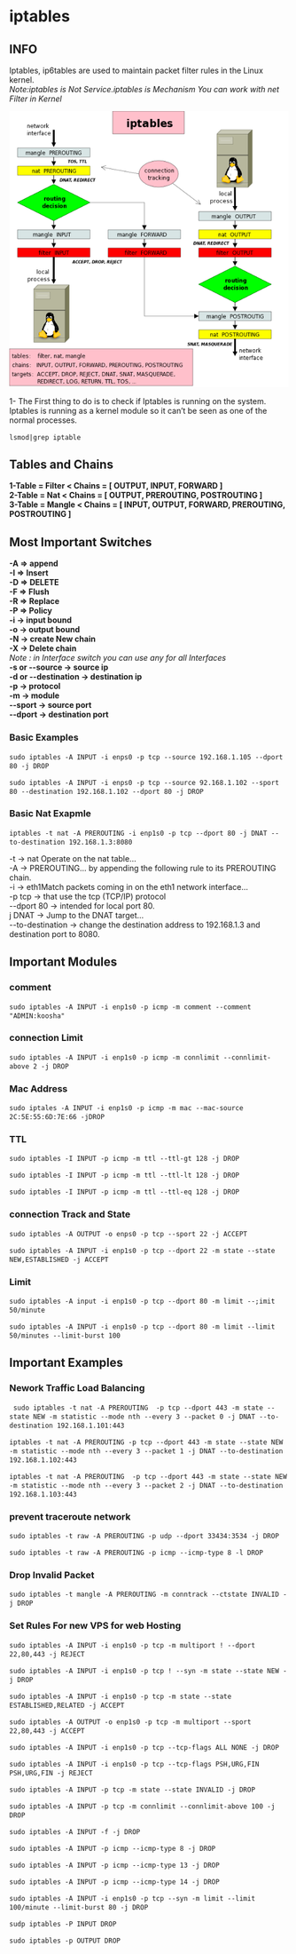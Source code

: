 # iptables
## INFO

Iptables, ip6tables are used to maintain packet filter rules in the Linux kernel.  
*Note:iptables is Not Service.iptables is Mechanism You can work with net Filter in Kernel*

![image](./iptables_info.png)


1- The First thing to do is to check if Iptables is running on the system. Iptables is running as a kernel module so it can’t be seen as one of the normal processes.

```
lsmod|grep iptable
```


## Tables and Chains

**1-Table = Filter < Chains = [ OUTPUT, INPUT, FORWARD ]**  
**2-Table = Nat < Chains = [ OUTPUT, PREROUTING, POSTROUTING ]**  
**3-Table = Mangle < Chains = [ INPUT, OUTPUT, FORWARD, PREROUTING, POSTROUTING ]**

## Most Important Switches

**-A => append**  
**-I => Insert**  
**-D => DELETE**  
**-F => Flush**  
**-R => Replace**  
**-P => Policy**  
**-i -> input bound**  
**-o -> output bound**  
**-N -> create New chain**  
**-X -> Delete chain**  
*Note : in Interface switch you can use any for all Interfaces*  
**-s or --source -> source ip**  
**-d or --destination -> destination ip**  
**-p -> protocol**  
**-m -> module**  
**--sport -> source port**  
**--dport -> destination port**

### Basic Examples

```
sudo iptables -A INPUT -i enps0 -p tcp --source 192.168.1.105 --dport 80 -j DROP
```
```
sudo iptables -A INPUT -i enps0 -p tcp --source 92.168.1.102 --sport 80 --destination 192.168.1.102 --dport 80 -j DROP
```

### Basic Nat Exapmle

```
iptables -t nat -A PREROUTING -i enp1s0 -p tcp --dport 80 -j DNAT --to-destination 192.168.1.3:8080 
```
-t -> nat Operate on the nat table...  
-A -> PREROUTING... by appending the following rule to its PREROUTING chain.  
-i -> eth1Match packets coming in on the eth1 network interface...  
-p tcp ->  that use the tcp (TCP/IP) protocol  
--dport 80 -> intended for local port 80.  
j DNAT -> Jump to the DNAT target...  
--to-destination -> change the destination address to 192.168.1.3 and destination port to 8080.


## Important Modules

### comment

```
sudo iptables -A INPUT -i enp1s0 -p icmp -m comment --comment "ADMIN:koosha"
```

### connection Limit

```
sudo iptables -A INPUT -i enp1s0 -p icmp -m connlimit --connlimit-above 2 -j DROP
```

### Mac Address

```
sudo iptales -A INPUT -i enp1s0 -p icmp -m mac --mac-source 2C:5E:55:6D:7E:66 -jDROP
```

### TTL

```
sudo iptables -I INPUT -p icmp -m ttl --ttl-gt 128 -j DROP
```  
```
sudo iptables -I INPUT -p icmp -m ttl --ttl-lt 128 -j DROP
```  
```
sudo iptables -I INPUT -p icmp -m ttl --ttl-eq 128 -j DROP
```

### connection Track and State

```
sudo iptables -A OUTPUT -o enps0 -p tcp --sport 22 -j ACCEPT
```

```
sudo iptables -A INPUT -i enp1s0 -p tcp --dport 22 -m state --state NEW,ESTABLISHED -j ACCEPT
```

### Limit

```
sudo iptables -A input -i enp1s0 -p tcp --dport 80 -m limit --;imit 50/minute
```  
```
sudo iptables -A INPUT -i enp1s0 -p tcp --dport 80 -m limit --limit 50/minutes --limit-burst 100
```


## Important Examples
### Nework Traffic Load Balancing

```
 sudo iptables -t nat -A PREROUTING  -p tcp --dport 443 -m state --state NEW -m statistic --mode nth --every 3 --packet 0 -j DNAT --to-destination 192.168.1.101:443
```
```
iptables -t nat -A PREROUTING -p tcp --dport 443 -m state --state NEW -m statistic --mode nth --every 3 --packet 1 -j DNAT --to-destination 192.168.1.102:443
```
```
iptables -t nat -A PREROUTING  -p tcp --dport 443 -m state --state NEW -m statistic --mode nth --every 3 --packet 2 -j DNAT --to-destination 192.168.1.103:443
```


### prevent traceroute network

```
sudo iptables -t raw -A PREROUTING -p udp --dport 33434:3534 -j DROP
```
```
sudo iptables -t raw -A PREROUTING -p icmp --icmp-type 8 -l DROP
```

### Drop Invalid Packet

```
sudo iptables -t mangle -A PREROUTING -m conntrack --ctstate INVALID -j DROP
```

### Set Rules For new VPS for web Hosting

```
sudo iptables -A INPUT -i enp1s0 -p tcp -m multiport ! --dport 22,80,443 -j REJECT
```  
```
sudo iptables -A INPUT -i enp1s0 -p tcp ! --syn -m state --state NEW -j DROP
```  
```
sudo iptables -A INPUT -i enp1s0 -p tcp -m state --state ESTABLISHED,RELATED -j ACCEPT
```  
```
sudo iptables -A OUTPUT -o enp1s0 -p tcp -m multiport --sport 22,80,443 -j ACCEPT
```  
```
sudo iptables -A INPUT -i enp1s0 -p tcp --tcp-flags ALL NONE -j DROP
```  
```
sudo iptables -A INPUT -i enp1s0 -p tcp --tcp-flags PSH,URG,FIN PSH,URG,FIN -j REJECT
```  
```
sudo iptables -A INPUT -p tcp -m state --state INVALID -j DROP
```  
```
sudo iptables -A INPUT -p tcp -m connlimit --connlimit-above 100 -j DROP
```  
```
sudo iptables -A INPUT -f -j DROP
```  
```
sudo iptables -A INPUT -p icmp --icmp-type 8 -j DROP
```  
```
sudo iptables -A INPUT -p icmp --icmp-type 13 -j DROP
```  
```
sudo iptables -A INPUT -p icmp --icmp-type 14 -j DROP
```  
```
sudo iptables -A INPUT -i enp1s0 -p tcp --syn -m limit --limit 100/minute --limit-burst 80 -j DROP
```  
```
sudp iptables -P INPUT DROP
```  
```
sudo iptables -p OUTPUT DROP
```


